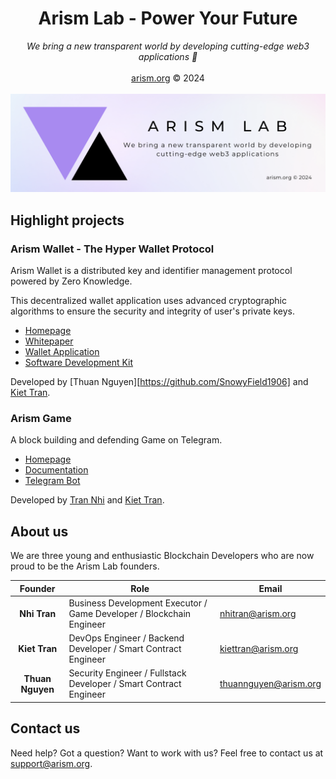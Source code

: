 <div align='center'>
<h1>Arism Lab - Power Your Future</h1>
<em>We bring a new transparent world by developing cutting-edge web3 applications 🚀</em>
<br/>
<br/>
<a href="https://arism.org">arism.org</a> © 2024
</div>

<br/>

<img src="https://raw.githubusercontent.com/ArismLab/.github/main/profile/banner-cropped.png" alt="Arism Lab banner" />

## Highlight projects

### Arism Wallet - The Hyper Wallet Protocol

Arism Wallet is a distributed key and identifier management protocol powered by Zero Knowledge.

This decentralized wallet application uses advanced cryptographic algorithms to ensure the security and integrity of user's private keys.

- [Homepage](https://arism.org/)
- [Whitepaper](https://whitepaper.arism.org/)
- [Wallet Application](https://app.arism.org/)
- [Software Development Kit](https://www.npmjs.com/package/arism-sdk)

Developed by [Thuan Nguyen][https://github.com/SnowyField1906] and [Kiet Tran](https://github.com/Kiet1618).

### Arism Game

A block building and defending Game on Telegram.

- [Homepage](https://wallet.arism.org/)
- [Documentation](https://wallet.arism.org/docs)
- [Telegram Bot](https://t.me/arismgame_bot)

Developed by [Tran Nhi](https://github.com/TranNhi27) and [Kiet Tran](https://github.com/Kiet1618).

## About us

We are three young and enthusiastic Blockchain Developers who are now proud to be the Arism Lab founders.

|     Founder      | Role                                                                 | Email                                                 |
| :--------------: | -------------------------------------------------------------------- | ----------------------------------------------------- |
|   **Nhi Tran**   | Business Development Executor / Game Developer / Blockchain Engineer | [nhitran@arism.org](mailto:nnhitran@arism.org)        |
|  **Kiet Tran**   | DevOps Engineer / Backend Developer / Smart Contract Engineer        | [kiettran@arism.org](mailto:kiettran@arism.org)       |
| **Thuan Nguyen** | Security Engineer / Fullstack Developer / Smart Contract Engineer    | [thuannguyen@arism.org](mailto:thuannguyen@arism.org) |

## Contact us

Need help? Got a question? Want to work with us? Feel free to contact us at [support@arism.org](mailto:support.arism.org).
